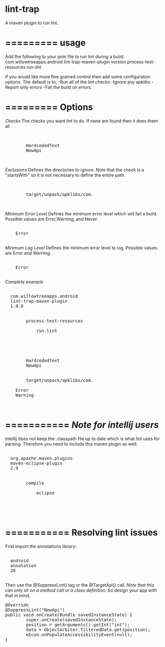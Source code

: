 lint-trap
=========

A maven plugin to run lint.

=========
usage
=========

Add the following to your pom file to run lint during a build.
	<plugin>
            <groupId>com.willowtreeapps.android</groupId>
            <artifactId>lint-trap-maven-plugin</artifactId>
            <version>*version*</version>
            <executions>
                <execution>
                    <phase>process-test-resources</phase>
                    <goals>
                        <goal>run-lint</goal>
                    </goals>
                </execution>
            </executions>
        </plugin>

If you would like more fine grained control then add some configuration options. The default is to;
-Run all of the lint checks
-Ignore any apklibs
-Report only errors 
-Fail the build on errors.

=========
Options
=========

*Checks*
The checks you want lint to do. If none are found then it does them all
<pre>
<configuration>
	<checks>
		<check>HardcodedText</check>
		<check>NewApi</check>
	</checks>
</configuration>	
</pre>

*Exclusions*
Defines the directories to ignore. Note that the check is a "startsWith" so it is not necessary to define the entire path.

<pre>
<configuration>
	<exclusions>
		<exclusion>target/unpack/apklibs/com.</exclusion>
	</exclusions>
</configuration>	
</pre>

*Minimum Error Level*
Defines the minimum error level which will fail a build. Possible values are Error,Warning, and Never.

<pre>
<configuration>
	<minErrorLevel>Error</minErrorLevel>
</configuration>	
</pre>

*Minimum Log Level*
Defines the minimum error level to log. Possible values are Error and Warning.

<pre>
<configuration>
	<minLogLevel>Error</minLogLevel>
</configuration>	
</pre>

*Complete example*
<pre>
<plugin>
  <groupId>com.willowtreeapps.android</groupId>
  <artifactId>lint-trap-maven-plugin</artifactId>
  <version>1.0.0</version>
  <executions>
    <execution>
        <phase>process-test-resources</phase>
        <goals>
            <goal>run-lint</goal>
        </goals>
    </execution>
  </executions>
  <configuration>
    <checks>
        <check>HardcodedText</check>
        <check>NewApi</check>
    </checks>
    <exclusions>
        <exclusion>target/unpack/apklibs/com.</exclusion>
    </exclusions>
    <minErrorLevel>Error</minErrorLevel>
    <minLogLevel>Warning</minLogLevel>
  </configuration>
</plugin>
</pre>

===========
*Note for intellij users*
===========

intellij does not keep the .classpath file up to date which is what lint uses for parsing. Therefore you need to include this maven plugin as well:
<pre>
<plugin>
  <groupId>org.apache.maven.plugins</groupId>
  <artifactId>maven-eclipse-plugin</artifactId>
  <version>2.9</version>
  <executions>
    <execution>
        <phase>compile</phase>
        <goals>
            <goal>eclipse</goal>
        </goals>
    </execution>
  </executions>
</plugin>
</pre>

===========
Resolving lint issues
===========
First import the annotations library:
<pre>
<dependency>
  <groupId>android</groupId>
  <artifactId>annotation</artifactId>
  <version>20</version>
</dependency>
</pre>

Then use the @SuppressLint() tag or the @TargetApi() call. *Note that this can only sit on a method call or a class definition.* So design your app with that in mind.
<pre>
@Override
@SuppressLint("NewApi")
public void onCreate(Bundle savedInstanceState) {
        super.onCreate(savedInstanceState);
        position = getArguments().getInt("int");
        data = ObjectArbiter.filteredData.get(position);
        mIcon.onPopulateAccessibilityEvent(null);
}
</pre>
